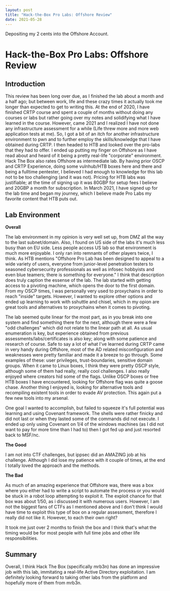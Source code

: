```yaml
---
layout: post
title: "Hack-the-Box Pro Labs: Offshore Review"
date: 2021-05-28
---
```


Depositing my 2 cents into the Offshore Account.

Hack-the-Box Pro Labs: Offshore Review
=======================

Introduction
------------

This review has been long over due, as I finished the lab about a month and a half ago;
but between work, life and these crazy times it actually took me longer than expected to get to writing this.
At the end of 2020, I have finished CRTP course and spent a couple of months without doing any courses or labs but rather going over my notes and solidifying what I have learned in the course.
However, came 2021 and I realized I have not done any infrastructure assessment for a while (Life threw more and more web application tests at me). 
So, I got a bit of an itch for another infrastructure environment to pwn and to further employ the skills/knowledge that I have obtained during CRTP. 
I then headed to HTB and looked over the pro-labs that they had to offer. 
I ended up putting my finger on Offshore as I have read about and heard of it being a pretty real-life "corporate" environment. Hack The Box also rates Offshore as intermediate lab.
By having prior OSCP and CRTP Experience, doing some vulnhub/HTB boxes here and there and being a fulltime pentester, I believed I had enough to knowledge for this lab not to be too challenging (and it was not).
Pricing for HTB labs was justifiable; at the time of signing up it was 80GBP for setup fees I believe and 20GBP a month for subscription.
In March 2021, I have signed up for the lab time and began my journey, which I believe made Pro Labs my favorite content that HTB puts out.

Lab Environment
---------------

**Overall**

The lab environment in my opinion is very well set up, from DMZ all the way to the last subnet/domain. Also, I found on US side of the labs it's much less busy than on EU side. Less people access US lab so that environment is much more enjoyable. I only ran into remnants of other players twice, I think. 
As HTB mentions "Offshore Pro Lab has been designed to appeal to a wide variety of users, everyone from junior-level penetration testers to seasoned cybersecurity professionals as well as infosec hobbyists and even blue teamers; there is something for everyone."
I think that description does truly caption the essense of the lab. The lab started with getting access to a pivoting machine, which opens the door to the first domain. From my OSCP times, I was personally very used to proxychains in order to reach "inside" targets.
However, I wanted to explore other options and ended up learning to work with sshuttle and chisel, which in my opion are great tools and alternatives to proxychains when it comes to pivoting.

The lab seemed quite linear for the most part, as in you break into one system and find something there for the next, although there were a few "odd challenges" which did not relate to the linear path at all.
As usual enumeration is key, but experience obtained from previous assessments/labs/certificates is also key; along with some patience and research of course.
Safe to say a lot of what I've learned during CRTP came in very handy during Offshore, most of the AD related misconfiguration and weaknesses were pretty familiar and made it a breeze to go through.
Some examples of these: user privileges, trust-boundaries, sensitive domain groups.
When it came to Linux boxes, I think they were pretty OSCP style, although some of them had really, really cool challenges.
I also really enjoyed where creators hid some of the flags. Unlike OSCP boxes or free HTB boxes I have encountered, looking for Offshore flag was quite a goose chase.
Another thing I enjoyed is, looking for alternative tools and recompiling existent tools in order to evade AV protection. This again put a few new tools into my arsenal.

One goal I wanted to accomplish, but failed to squeeze it's full potential was learning and using Covenant framework. The shells were rather finicky and did not last or when they lasted some of the commands did not execute.
I ended up only using Covenant on 1/4 of the windows machines (as I did not want to pay for more time than I had to) then I got fed up and just resorted back to MSF/nc. 

**The Good**

I am not into CTF challenges, but ippsec did an AMAZING job at his challenge. Although I did lose my patience with it couple of times, at the end I totally loved the approach and the methods.

**The Bad**

As much of an amazing experience that Offshore was, there was a box where you either had to write a script to automate the process or you would be stuck in a robot loop attempting to exploit it. The exploit chance for that box was about 1/50, as i discussed it with numerous users.
However, I am not the biggest fans of CTFs as I mentioned above and I don't think I would have time to exploit this type of box on a regular assessment, therefore I really did not like it. However, to each their own right?

It took me just over 2 months to finish the box and I think that's what the timing would be for most people with full time jobs and other life responsibilities.

Summary
-------

Overall, I think Hack The Box (specifically mrb3n) has done an impressive job with this lab, immitating a real-life Active Directory exploitation. 
I am definitely looking forward to taking other labs from the platform and hopefully more of them from mrb3n. 
